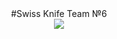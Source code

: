 <div align="center">#Swiss Knife Team №6<br>
<img src="https://github.com/itmo-wad/Swiss-knife/blob/master/swiss-army-icon.jpg"></div>
